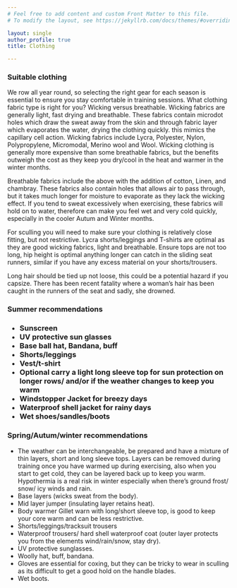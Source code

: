 ```yaml
---
# Feel free to add content and custom Front Matter to this file.
# To modify the layout, see https://jekyllrb.com/docs/themes/#overriding-theme-defaults

layout: single
author_profile: true
title: Clothing

---
```

<h3>Suitable clothing</h3>
<p>We row all year round, so selecting the right gear for each season is essential to ensure you stay comfortable in training sessions.
What clothing fabric type is right for you? Wicking versus breathable.
Wicking fabrics are generally light, fast drying and breathable. These fabrics contain microdot holes which draw the sweat away from the skin and through fabric layer which evaporates the water, drying the clothing quickly. this mimics the capillary cell action.
Wicking fabrics include Lycra, Polyester, Nylon, Polypropylene, Micromodal, Merino wool and Wool.
Wicking clothing is generally more expensive than some breathable fabrics, but the benefits outweigh the cost as they keep you dry/cool in the heat and warmer in the winter months.</p>

<p>Breathable fabrics include the above with the addition of cotton, Linen, and chambray.
These fabrics also contain holes that allows air to pass through, but it takes much longer for moisture to evaporate as they lack the wicking effect. If you tend to sweat excessively when exercising, these fabrics will hold on to water, therefore can make you feel wet and very cold quickly, especially in the cooler Autum and Winter months.</p>

<p>For sculling you will need to make sure your clothing is relatively close fitting, but not restrictive.
Lycra shorts/leggings and T-shirts are optimal as they are good wicking fabrics, light and breathable. Ensure tops are not too long, hip height is optimal anything longer can catch in the sliding seat runners, similar if you have any excess material on your shorts/trousers.</p>

<p>Long hair should be tied up not loose, this could be a potential hazard if you capsize. There has been recent fatality where a woman’s hair has been caught in the runners of the seat and sadly, she drowned.</p>

<h3>Summer recommendations<h3>
<ul><li>Sunscreen</li>
<li>UV protective sun glasses</li>
<li>Base ball hat, Bandana, buff</li>
<li>Shorts/leggings</li>
<li>Vest/t-shirt</li>
<li>Optional carry a light long sleeve top for sun protection on longer rows/ and/or if the weather changes to keep you warm</li>
<li>Windstopper Jacket for breezy days</li>
<li>Waterproof shell jacket for rainy days</li>
<li>Wet shoes/sandles/boots</li>
</ul>

<h3>Spring/Autum/winter recommendations</h3>
<ul>
<li>The weather can be interchangeable, be prepared and have a mixture of thin layers, short and long sleeve tops. Layers can be removed during training once you have warmed up during exercising, also when you start to get cold, they can be layered back up to keep you warm. Hypothermia is a real risk in winter especially when there’s ground frost/ snow/ icy winds and rain.</li>
<li>Base layers (wicks sweat from the body).</li>
<li>Mid layer jumper (insulating layer retains heat).</li>
<li>Body warmer Gillet warn with long/short sleeve top, is good to keep your core warm and can be less restrictive.</li>
<li>Shorts/leggings/tracksuit trousers</li>
<li>Waterproof trousers/ hard shell waterproof coat (outer layer protects you from the elements wind/rain/snow, stay dry).</li>
<li>UV protective sunglasses.</li>
<li>Woolly hat, buff, bandana.</li>
<li>Gloves are essential for coxing, but they can be tricky to wear in sculling as its difficult to get a good hold on the handle blades.</li>
<li>Wet boots.</li>
</ul>

